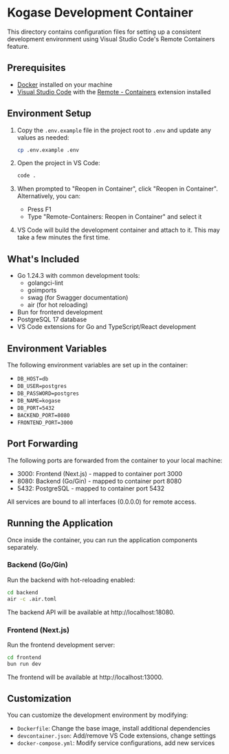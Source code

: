 # Kogase Development Container

This directory contains configuration files for setting up a consistent development environment using Visual Studio Code's Remote Containers feature.

## Prerequisites

- [Docker](https://www.docker.com/products/docker-desktop) installed on your machine
- [Visual Studio Code](https://code.visualstudio.com/) with the [Remote - Containers](https://marketplace.visualstudio.com/items?itemName=ms-vscode-remote.remote-containers) extension installed

## Environment Setup

1. Copy the `.env.example` file in the project root to `.env` and update any values as needed:

   ```bash
   cp .env.example .env
   ```

2. Open the project in VS Code:

   ```bash
   code .
   ```

3. When prompted to "Reopen in Container", click "Reopen in Container". Alternatively, you can:

   - Press F1
   - Type "Remote-Containers: Reopen in Container" and select it

4. VS Code will build the development container and attach to it. This may take a few minutes the first time.

## What's Included

- Go 1.24.3 with common development tools:
  - golangci-lint
  - goimports
  - swag (for Swagger documentation)
  - air (for hot reloading)
- Bun for frontend development
- PostgreSQL 17 database
- VS Code extensions for Go and TypeScript/React development

## Environment Variables

The following environment variables are set up in the container:

- `DB_HOST=db`
- `DB_USER=postgres`
- `DB_PASSWORD=postgres`
- `DB_NAME=kogase`
- `DB_PORT=5432`
- `BACKEND_PORT=8080`
- `FRONTEND_PORT=3000`

## Port Forwarding

The following ports are forwarded from the container to your local machine:

- 3000: Frontend (Next.js) - mapped to container port 3000
- 8080: Backend (Go/Gin) - mapped to container port 8080
- 5432: PostgreSQL - mapped to container port 5432

All services are bound to all interfaces (0.0.0.0) for remote access.

## Running the Application

Once inside the container, you can run the application components separately.

### Backend (Go/Gin)

Run the backend with hot-reloading enabled:

```bash
cd backend
air -c .air.toml
```

The backend API will be available at http://localhost:18080.

### Frontend (Next.js)

Run the frontend development server:

```bash
cd frontend
bun run dev
```

The frontend will be available at http://localhost:13000.

## Customization

You can customize the development environment by modifying:

- `Dockerfile`: Change the base image, install additional dependencies
- `devcontainer.json`: Add/remove VS Code extensions, change settings
- `docker-compose.yml`: Modify service configurations, add new services
